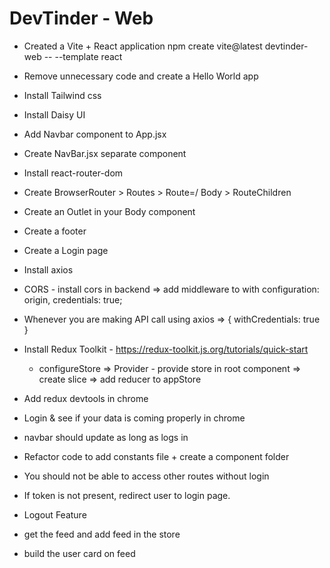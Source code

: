 # DevTinder - Web

- Created a Vite + React application 
    npm create vite@latest devtinder-web -- --template react

- Remove unnecessary code and create a Hello World app
- Install Tailwind css
- Install Daisy UI
- Add Navbar component to App.jsx
- Create NavBar.jsx separate component
- Install react-router-dom
- Create BrowserRouter > Routes > Route=/ Body > RouteChildren
- Create an Outlet in your Body component
- Create a footer
- Create a Login page
- Install axios
- CORS - install cors in backend => add middleware to with configuration: origin, credentials: true;
- Whenever you are making API call using axios => { withCredentials: true }

- Install Redux Toolkit - https://redux-toolkit.js.org/tutorials/quick-start
    - configureStore => Provider - provide store in root component => create slice => add reducer to appStore

- Add redux devtools in chrome
- Login & see if your data is coming properly in chrome
- navbar should update as long as logs in
- Refactor code to add constants file + create a component folder 
- You should not be able to access other routes without login
- If token is not present, redirect user to login page.
- Logout Feature
- get the feed and add feed in the store
- build the user card on feed
